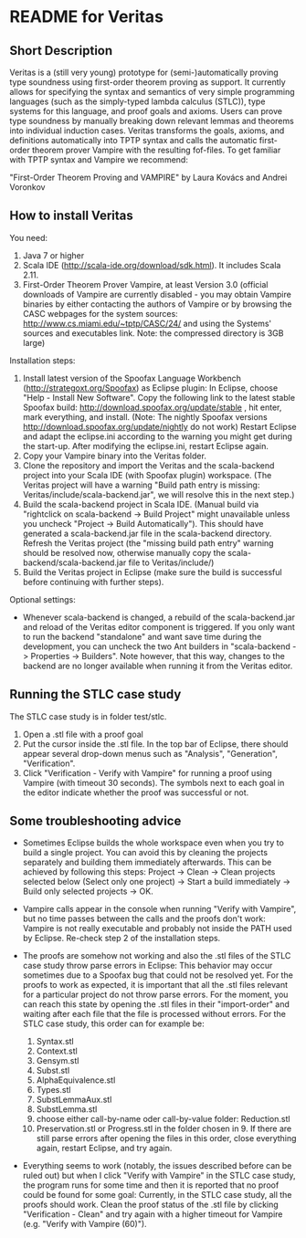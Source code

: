 # README for Veritas ###

## Short Description ##

Veritas is a (still very young) prototype for (semi-)automatically proving type soundness using first-order theorem proving as support. It currently allows for specifying the syntax and semantics of very simple programming languages (such as the simply-typed lambda calculus (STLC)), type systems for this language, and proof goals and axioms. Users can prove type soundness by manually breaking down relevant lemmas and theorems into individual induction cases. Veritas transforms the goals, axioms, and definitions automatically into TPTP syntax and calls the automatic  first-order theorem prover Vampire with the resulting fof-files. To get familiar with TPTP syntax and Vampire we recommend:

"First-Order Theorem Proving and VAMPIRE" by Laura Kovács and Andrei Voronkov

## How to install Veritas ##

You need:

1. Java 7 or higher
2. Scala IDE (http://scala-ide.org/download/sdk.html). It includes Scala 2.11.
3. First-Order Theorem Prover Vampire, at least Version 3.0 (official downloads of Vampire are currently disabled - you may obtain Vampire binaries by either contacting the authors of Vampire or by browsing the CASC webpages for the system sources: http://www.cs.miami.edu/~tptp/CASC/24/ and using the Systems' sources and executables link. Note: the compressed directory is 3GB large)

Installation steps:

1. Install latest version of the Spoofax Language Workbench (http://strategoxt.org/Spoofax) as Eclipse plugin: In Eclipse, choose "Help - Install New Software". Copy the following link to the latest stable Spoofax build: http://download.spoofax.org/update/stable , hit enter, mark everything, and install. (Note: The nightly Spoofax versions http://download.spoofax.org/update/nightly do not work) Restart Eclipse and adapt the eclipse.ini according to the warning you might get during the start-up. After modifying the eclipse.ini, restart Eclipse again.
2. Copy your Vampire binary into the Veritas folder.
3. Clone the repository and import the Veritas and the scala-backend project into your Scala IDE (with Spoofax plugin) workspace. (The Veritas project will have a warning "Build path entry is missing: Veritas/include/scala-backend.jar", we will resolve this in the next step.)
4. Build the scala-backend project in Scala IDE. (Manual build via "rightclick on scala-backend -> Build Project" might unavailable unless you uncheck "Project -> Build Automatically"). This should have generated a scala-backend.jar file in the scala-backend directory. Refresh the Veritas project (the "missing build path entry" warning should be resolved now, otherwise manually copy the scala-backend/scala-backend.jar file to Veritas/include/)
5. Build the Veritas project in Eclipse (make sure the build is successful before continuing with further steps).

Optional settings:

- Whenever scala-backend is changed, a rebuild of the scala-backend.jar and reload of the Veritas editor component is triggered. If you only want to run the backend "standalone" and want save time during the development, you can uncheck the two Ant builders in "scala-backend -> Properties -> Builders". Note however, that this way, changes to the backend are no longer available when running it from the Veritas editor.


## Running the STLC case study ##

The STLC case study is in folder test/stlc.

1. Open a .stl file with a proof goal
2. Put the cursor inside the .stl file. In the top bar of Eclipse, there should appear several drop-down menus such as "Analysis", "Generation", "Verification".
3. Click "Verification - Verify with Vampire" for running a proof using Vampire (with timeout 30 seconds). The symbols next to each goal in the editor indicate whether the proof was successful or not.

## Some troubleshooting advice ##

*  Sometimes Eclipse builds the whole workspace even when you try to build a single project. You can avoid this by cleaning the projects separately and building them immediately afterwards. This can be achieved by following this steps: Project -> Clean -> Clean projects selected below (Select only one project) -> Start a build immediately -> Build only selected projects -> OK.

* Vampire calls appear in the console when running "Verify with Vampire", but no time passes between the calls and the proofs don't work: Vampire is not really executable and probably not inside the PATH used by Eclipse. Re-check step 2 of the installation steps.

* The proofs are somehow not working and also the .stl files of the STLC case study throw parse errors in Eclipse: This behavior may occur sometimes due to a Spoofax bug that could not be resolved yet. For the proofs to work as expected, it is important that all the .stl files relevant for a particular project do not throw parse errors. For the moment, you can reach this state by opening the .stl files in their "import-order" and waiting after each file that the file is processed without errors. For the STLC case study, this order can for example be:
  1. Syntax.stl
  2. Context.stl
  3. Gensym.stl
  4. Subst.stl
  5. AlphaEquivalence.stl
  6. Types.stl
  7. SubstLemmaAux.stl
  8. SubstLemma.stl
  9. choose either call-by-name oder call-by-value folder: Reduction.stl
  10. Preservation.stl or Progress.stl in the folder chosen in 9.
  If there are still parse errors after opening the files in this order, close everything again, restart Eclipse, and try again.

* Everything seems to work (notably, the issues described before can be ruled out) but when I click "Verify with Vampire" in the STLC case study, the program runs for some time and then it is reported that no proof could be found for some goal: Currently, in the STLC case study, all the proofs should work. Clean the proof status of the .stl file by clicking "Verification - Clean" and try again with a higher timeout for Vampire (e.g. "Verify with Vampire (60)").
